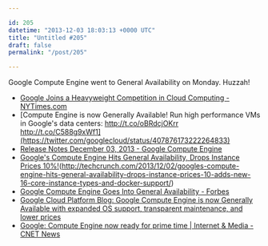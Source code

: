 ```yaml
---

id: 205
datetime: "2013-12-03 18:03:13 +0000 UTC"
title: "Untitled #205"
draft: false
permalink: "/post/205"

---
```


Google Compute Engine went to General Availability on Monday. Huzzah! 

 
 * [Google Joins a Heavyweight Competition in Cloud Computing - NYTimes.com](http://www.nytimes.com/2013/12/03/technology/google-joins-a-heavyweight-competition-in-cloud-computing.html?_r=0&pagewanted=all)
 * [Compute Engine is now Generally Available! Run high performance VMs in Google's data centers: http://t.co/oBRdcjOKrr http://t.co/C588g9xWf1](https://twitter.com/googlecloud/status/407876173222264833)
 * [Release Notes December 03, 2013 - Google Compute Engine](https://developers.google.com/compute/docs/release-notes#december032013)
 * [Google's Compute Engine Hits General Availability, Drops Instance Prices 10%!](MISSING)(http://techcrunch.com/2013/12/02/googles-compute-engine-hits-general-availability-drops-instance-prices-10-adds-new-16-core-instance-types-and-docker-support/)
 * [Google Compute Engine Goes Into General Availability - Forbes](http://www.forbes.com/sites/benkepes/2013/12/03/google-compute-engine-goes-into-general-availability/)
 * [Google Cloud Platform Blog: Google Compute Engine is now Generally Available with expanded OS support, transparent maintenance, and lower prices](http://googlecloudplatform.blogspot.co.uk/2013/12/google-compute-engine-is-now-generally-available.html)
 * [Google: Compute Engine now ready for prime time | Internet & Media - CNET News](http://news.cnet.com/8301-1023_3-57614304-93/google-compute-engine-now-ready-for-prime-time/)


